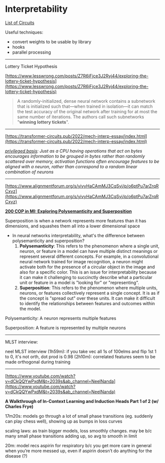 # Interpretability

[List of Circuits](Interpretability%20f36507ee13ac4e3996063b9939b8d062/List%20of%20Circuits%205d420f64bdbf45bb9312c576225c701b.md)

Useful techniques:

- convert weights to be usable by library
- hooks
- parallel processing

---

Lottery Ticket Hypothesis

[https://www.lesswrong.com/posts/Z7R6jFjce3J2Ryj44/exploring-the-lottery-ticket-hypothesis](https://www.lesswrong.com/posts/Z7R6jFjce3J2Ryj44/exploring-the-lottery-ticket-hypothesis)

> A randomly-initialized, dense neural network contains a subnetwork that is initialized such that—when trained in isolation—it can match the test accuracy of the original network after training for at most the same number of iterations. The authors call such subnetworks "**winning lottery tickets**".
> 

---

[https://transformer-circuits.pub/2022/mech-interp-essay/index.html](https://transformer-circuits.pub/2022/mech-interp-essay/index.html)

*[privileged basis](https://transformer-circuits.pub/2021/framework/index.html#def-privileged-basis): Just as a CPU having operations that act on bytes encourages information to be grouped in bytes rather than randomly scattered over memory, activation functions often encourage features to be aligned with a neuron, rather than correspond to a random linear combination of neurons*

---

[https://www.alignmentforum.org/s/yivyHaCAmMJ3CqSyj/p/o6ptPu7arZrqRCxyz](https://www.alignmentforum.org/s/yivyHaCAmMJ3CqSyj/p/o6ptPu7arZrqRCxyz)

****[200 COP in MI: Exploring Polysemanticity and Superposition](https://www.alignmentforum.org/posts/o6ptPu7arZrqRCxyz/200-cop-in-mi-exploring-polysemanticity-and-superposition)****

Superposition is when a network represents more features than it has dimensions, and squashes them all into a lower dimensional space

- In neural networks interpretability, what's the difference between polysemanticity and superposition?
    1. **Polysemanticity**: This refers to the phenomenon where a single unit, neuron, or feature in a model can have multiple distinct meanings or represent several different concepts. For example, in a convolutional neural network trained for image recognition, a neuron might activate both for the presence of a circular object in the image and also for a specific color. This is an issue for interpretability because it can make it challenging to succinctly describe what a particular unit or feature in a model is "looking for" or "representing".
    2. **Superposition**: This refers to the phenomenon where multiple units, neurons, or features collectively represent a single concept. It is as if the concept is "spread out" over these units. It can make it difficult to identify the relationships between features and outcomes within the model. 

Polysemanticity: A neuron represents multiple features

Superposition: A feature is represented by multiple neurons

---

MLST interview:

neel MLST interview (1h59m): if you take vec all 1s of 100elms and flip 1st 1 to 0, it's not orth, dot prod is 0.98
(2h10m): correlated features seem to be made orthogonal during training

---

[https://www.youtube.com/watch?v=dCkQQYwPxdM&t=2039s&ab_channel=NeelNanda](https://www.youtube.com/watch?v=dCkQQYwPxdM&t=2039s&ab_channel=NeelNanda)

****A Walkthrough of In-Context Learning and Induction Heads Part 1 of 2 (w/ Charles Frye)****

17m20s: models go through a lot of small phase transitions (eg. suddenly can play chess well), showing up as bumps in loss curves

scaling laws: as train bigger models, loss smoothly changes. may be b/c many small phase transitions adding up, so avg to smooth in limit

20m: model recs aspirin for respiratory b/c you get more care in general when you’re more messed up, even if aspirin doesn’t do anything for the disease (?)